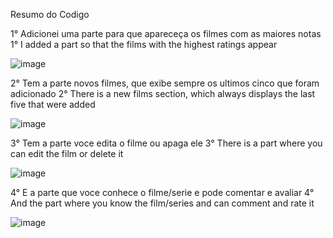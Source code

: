 Resumo do Codigo

1° Adicionei uma parte para que apareceça os filmes com as maiores notas 
1° I added a part so that the films with the highest ratings appear

![image](https://github.com/LucaSilvalsm/ProjetoFilme/assets/149955736/1e386972-f2d6-4e53-9e48-c3d4ec0fb6b4)

2° Tem a parte novos filmes, que exibe sempre os ultimos cinco que foram adicionado 
2° There is a new films section, which always displays the last five that were added

![image](https://github.com/LucaSilvalsm/ProjetoFilme/assets/149955736/822e3695-1b0c-4411-bf0d-f2b824ebfea0)


3°  Tem a parte voce edita o filme ou apaga ele 
3° There is a part where you can edit the film or delete it

![image](https://github.com/LucaSilvalsm/ProjetoFilme/assets/149955736/0823bee6-3038-40a5-8d9c-87deddf887b6)

4° E a parte que voce conhece o filme/serie e pode comentar e avaliar 
4° And the part where you know the film/series and can comment and rate it

![image](https://github.com/LucaSilvalsm/ProjetoFilme/assets/149955736/699e0e06-6787-4e9f-a0c4-4221e0274adb)



